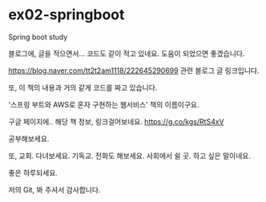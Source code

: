 # ex02-springboot
Spring boot study



블로그에, 글을 적으면서... 코드도 같이 적고 있네요. 도움이 되었으면 좋겠습니다.

https://blog.naver.com/tt2t2am1118/222645290699 관련 블로그 글 링크입니다.



또, 이 책의 내용과 거의 같게 코드를 짜고 있습니다. 

'스프링 부트와 AWS로 혼자 구현하는 웹서비스' 책의 이름이구요. 

구글 페이지에.. 해당 책 정보, 링크걸어보네요. https://g.co/kgs/RtS4xV 


공부해보세요.




또, 교회. 다녀보세요. 기독교. 전화도 해보세요. 사회에서 쉴 곳. 하고 싶은 말이네요.


좋은 하루되세요.


저의 Git, 봐 주셔서 감사합니다.
